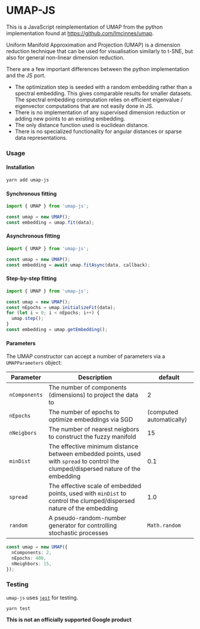 # UMAP-JS

This is a JavaScript reimplementation of UMAP from the python implementation found at https://github.com/lmcinnes/umap.

Uniform Manifold Approximation and Projection (UMAP) is a dimension reduction technique that can be used for visualisation similarly to t-SNE, but also for general non-linear dimension reduction.

There are a few important differences between the python implementation and the JS port.

- The optimization step is seeded with a random embedding rather than a spectral embedding. This gives comparable results for smaller datasets. The spectral embedding computation relies on efficient eigenvalue / eigenvector computations that are not easily done in JS.
- There is no implementation of any supervised dimension reduction or adding new points to an existing embedding.
- The only distance function used is euclidean distance.
- There is no specialized functionality for angular distances or sparse data representations.

### Usage

#### Installation

```sh
yarn add umap-js
```

#### Synchronous fitting

```typescript
import { UMAP } from 'umap-js';

const umap = new UMAP();
const embedding = umap.fit(data);
```

#### Asynchronous fitting

```typescript
import { UMAP } from 'umap-js';

const umap = new UMAP();
const embedding = await umap.fitAsync(data, callback);
```

#### Step-by-step fitting

```typescript
import { UMAP } from 'umap-js';

const umap = new UMAP();
const nEpochs = umap.initializeFit(data);
for (let i = 0; i < nEpochs; i++) {
  umap.step();
}
const embedding = umap.getEmbedding();
```

#### Parameters

The UMAP constructor can accept a number of parameters via a `UMAPParameters` object:

| Parameter     | Description                                                                                                                         | default                  |
| ------------- | ----------------------------------------------------------------------------------------------------------------------------------- | ------------------------ |
| `nComponents` | The number of components (dimensions) to project the data to                                                                        | 2                        |
| `nEpochs`     | The number of epochs to optimize embeddings via SGD                                                                                 | (computed automatically) |
| `nNeigbors`   | The number of nearest neigbors to construct the fuzzy manifold                                                                      | 15                       |
| `minDist`     | The effective minimum distance between embedded points, used with `spread` to control the clumped/dispersed nature of the embedding | 0.1                      |
| `spread`      | The effective scale of embedded points, used with `minDist` to control the clumped/dispersed nature of the embedding                | 1.0                      |
| `random`      | A pseudo-random-number generator for controlling stochastic processes                                                               | `Math.random`            |

```typescript
const umap = new UMAP({
  nComponents: 2,
  nEpochs: 400,
  nNeighbors: 15,
});
```

### Testing

`umap-js` uses [`jest`](https://jestjs.io/) for testing.

```
yarn test
```

**This is not an officially supported Google product**
